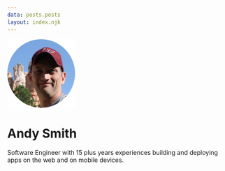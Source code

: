 ```yaml
---
data: posts.posts
layout: index.njk
---
```


![profile-photo.jpg](/assets/profile-photo.png)

# Andy Smith 

Software Engineer with 15 plus years experiences building and deploying apps on the web and on mobile devices.

<!--
## Recent Posts

{% for post in posts.posts | limit(5) %}
[{{post.title}}](/blog/{{post.path}})
{% endfor %}
-->
